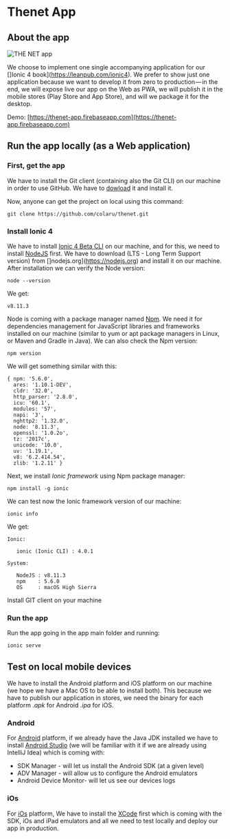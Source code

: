 # Thenet App

## About the app

![THE NET app](https://cdn-images-1.medium.com/max/1600/1*ZgAPPRxY5K5O2iZY8GtOiQ.png)

We choose to implement one single accompanying application for our []Ionic 4 book](https://leanpub.com/ionic4). We prefer to show just one application because we want to develop it from zero to production — in the end, we will expose live our app on the Web as PWA, we will publish it in the mobile stores (Play Store and App Store), and will we package it for the desktop.

Demo: [https://thenet-app.firebaseapp.com](https://thenet-app.firebaseapp.com)

## Run the app locally (as a Web application)

### First, get the app

We have to install the Git client (containing also the Git CLI) on our machine in order to use GitHub. We have to [dowload](https://git-scm.com/downloads) it and install it.

Now, anyone can get the project on local using this command:

    git clone https://github.com/colaru/thenet.git

### Install Ionic 4

We have to install [Ionic 4 Beta CLI](https://beta.ionicframework.com/docs/installation/cli) on our machine, and for this, we need to install [NodeJS](https://nodejs.org/en) first. We have to download (LTS - Long Term Support version) from []nodejs.org](https://nodejs.org) and install it on our machine. After installation we can verify the Node version:

    node --version
    
We get:
    
    v8.11.3
    
Node is coming with a package manager named [Npm](https://www.npmjs.com/). We need it for dependencies management for JavaScript libraries and frameworks installed on our machine (similar to yum or apt package managers in Linux, or Maven and Gradle in Java). We can also check the Npm version: 

    npm version

We will get something similar with this:

    { npm: '5.6.0',
      ares: '1.10.1-DEV',
      cldr: '32.0',
      http_parser: '2.8.0',
      icu: '60.1',
      modules: '57',
      napi: '3',
      nghttp2: '1.32.0',
      node: '8.11.3',
      openssl: '1.0.2o',
      tz: '2017c',
      unicode: '10.0',
      uv: '1.19.1',
      v8: '6.2.414.54',
      zlib: '1.2.11' }

Next, we install *Ionic framework* using Npm package manager:

    npm install -g ionic
    
We can test now the Ionic framework version of our machine: 

    ionic info
    
We get:

    Ionic:
    
       ionic (Ionic CLI) : 4.0.1
    
    System:
    
       NodeJS : v8.11.3
       npm    : 5.6.0
       OS     : macOS High Sierra

Install GIT client on your machine

### Run the app

Run the app going in the app main folder and running:

    ionic serve

## Test on local mobile devices

We have to install the Android platform and iOS platform on our machine (we hope we have a Mac OS to be able to install both). This because we have to publish our application in stores, we need the binary for each platform *.apk* for Android *.ipa* for iOS.

### Android

For [Android](https://www.android.com/) platform, if we already have the Java JDK installed we have to install [Android Studio](https://developer.android.com/studio/install.html?pkg=studio) (we will be familiar with it if we are already using IntelliJ Idea) which is coming with:

* SDK Manager - will let us install the Android SDK (at a given level)
* ADV Manager - will allow us to configure the Android emulators
* Android Device Monitor- will let us see our devices logs

### iOs

For [iOs](https://www.apple.com/lae/ios/ios-11/) platform, We have to install the [XCode](https://developer.apple.com/xcode) first which is coming with the SDK, iOs and iPad emulators and all we need to test locally and deploy our app in production.



